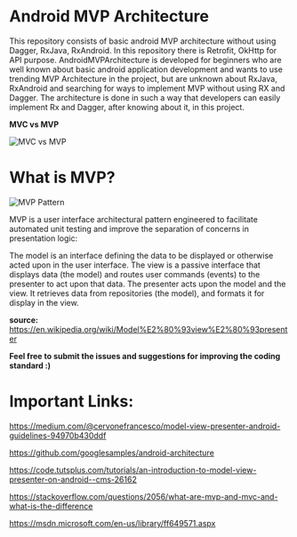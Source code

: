 # Android MVP Architecture
This repository consists of basic android MVP architecture without using Dagger, RxJava, RxAndroid. In this repository there is Retrofit, OkHttp for API purpose. AndroidMVPArchitecture is developed for beginners who are well known about basic android application development and wants to use trending MVP Architecture in the project, but are unknown about RxJava, RxAndroid and searching for ways to implement MVP without using RX and Dagger. The architecture is done in such a way that developers can easily implement Rx and Dagger, after knowing about it, in this project.

  **MVC vs MVP**
  
  
![MVC vs MVP](http://www.techyourchance.com/wp-content/uploads/2015/06/MVC_MVP.png)
 
 # What is MVP?
 
![MVP Pattern](https://i-msdn.sec.s-msft.com/dynimg/IC340102.png)

MVP is a user interface architectural pattern engineered to facilitate automated unit testing and improve the separation of concerns in presentation logic:

The model is an interface defining the data to be displayed or otherwise acted upon in the user interface.
The view is a passive interface that displays data (the model) and routes user commands (events) to the presenter to act upon that data.
The presenter acts upon the model and the view. It retrieves data from repositories (the model), and formats it for display in the view.

**source:** https://en.wikipedia.org/wiki/Model%E2%80%93view%E2%80%93presenter

**Feel free to submit the issues and suggestions for improving the coding standard :)**



# Important Links:
https://medium.com/@cervonefrancesco/model-view-presenter-android-guidelines-94970b430ddf

https://github.com/googlesamples/android-architecture

https://code.tutsplus.com/tutorials/an-introduction-to-model-view-presenter-on-android--cms-26162

https://stackoverflow.com/questions/2056/what-are-mvp-and-mvc-and-what-is-the-difference

https://msdn.microsoft.com/en-us/library/ff649571.aspx

